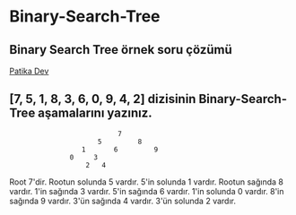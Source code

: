 # Binary-Search-Tree
## Binary Search Tree örnek soru çözümü
[Patika Dev](https://www.patika.dev/tr)

## [7, 5, 1, 8, 3, 6, 0, 9, 4, 2] dizisinin Binary-Search-Tree aşamalarını yazınız.
                               7
                          5         8
                      1       6         9 
                   0     3
                       2   4
 Root 7'dir. Rootun solunda 5 vardır. 5'in solunda 1 vardır. Rootun sağında 8 vardır. 1'in sağında 3 vardır. 5'in sağında 6 vardır. 1'in solunda 0 vardır. 8'in sağında 9 vardır. 3'ün sağında 4 vardır. 3'ün solunda 2 vardır.

